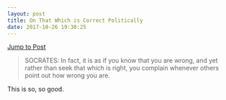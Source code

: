 ```yaml
---
layout: post
title: On That Which is Correct Politically
date: 2017-10-26 19:30:25
---
```

[Jump to Post](https://www.mcsweeneys.net/articles/extract-from-platos-republic-on-that-which-is-correct-politically)

> SOCRATES: In fact, it is as if you know that you are wrong, and yet rather than seek that which is right, you complain whenever others point out how wrong you are.

This is so, so good. 

